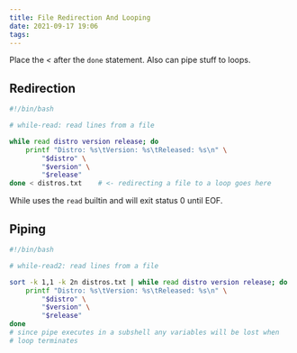 ```yaml
---
title: File Redirection And Looping
date: 2021-09-17 19:06
tags:
---
```


Place the _<_ after the `done` statement. Also can pipe stuff to
loops.

## Redirection

```bash
#!/bin/bash

# while-read: read lines from a file

while read distro version release; do
    printf "Distro: %s\tVersion: %s\tReleased: %s\n" \
        "$distro" \
        "$version" \
        "$release"
done < distros.txt    # <- redirecting a file to a loop goes here
```

While uses the `read` builtin and will exit status 0 until EOF.

## Piping

```bash
#!/bin/bash

# while-read2: read lines from a file

sort -k 1,1 -k 2n distros.txt | while read distro version release; do
    printf "Distro: %s\tVersion: %s\tReleased: %s\n" \
        "$distro" \
        "$version" \
        "$release"
done
# since pipe executes in a subshell any variables will be lost when
# loop terminates
```

